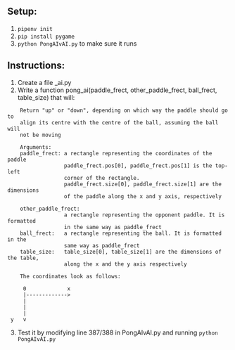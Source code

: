 ## Setup:
1. ```pipenv init```
2. ```pip install pygame```
3. ```python PongAIvAI.py``` to make sure it runs

## Instructions:
1. Create a file <teamname>_ai.py
2. Write a function pong_ai(paddle_frect, other_paddle_frect, ball_frect, table_size) that will:
```
    Return "up" or "down", depending on which way the paddle should go to
    align its centre with the centre of the ball, assuming the ball will
    not be moving
    
    Arguments:
    paddle_frect: a rectangle representing the coordinates of the paddle
                  paddle_frect.pos[0], paddle_frect.pos[1] is the top-left
                  corner of the rectangle. 
                  paddle_frect.size[0], paddle_frect.size[1] are the dimensions
                  of the paddle along the x and y axis, respectively
    
    other_paddle_frect:
                  a rectangle representing the opponent paddle. It is formatted
                  in the same way as paddle_frect
    ball_frect:   a rectangle representing the ball. It is formatted in the 
                  same way as paddle_frect
    table_size:   table_size[0], table_size[1] are the dimensions of the table,
                  along the x and the y axis respectively
    
    The coordinates look as follows:
    
     0             x
     |------------->
     |
     |             
     |
 y   v
```
    
3. Test it by modifying line 387/388 in PongAIvAI.py and running ```python PongAIvAI.py```
